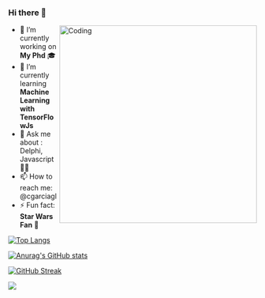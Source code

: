 ### Hi there 👋
  <img align="right" alt="Coding" width="400" src="http://www.pixelgrafia.com/images/websites/website03.gif">

- 🔭 I’m currently working on **My Phd** 🎓
- 🌱 I’m currently learning **Machine Learning with TensorFlowJs**
- 💬 Ask me about : Delphi, Javascript 👨‍💻
- 📫 How to reach me: @cgarciagl
- ⚡ Fun fact: **Star Wars Fan** 🖖


[![Top Langs](https://github-readme-stats.vercel.app/api/top-langs/?username=cgarciagl&layout=compact)](https://github.com/anuraghazra/github-readme-stats)

[![Anurag's GitHub stats](https://github-readme-stats.vercel.app/api?username=cgarciagl)](https://github.com/anuraghazra/github-readme-stats)

[![GitHub Streak](http://github-readme-streak-stats.herokuapp.com?user=cgarciagl&theme=blood)](https://git.io/streak-stats)

![](https://komarev.com/ghpvc/?username=cgarciagl)
